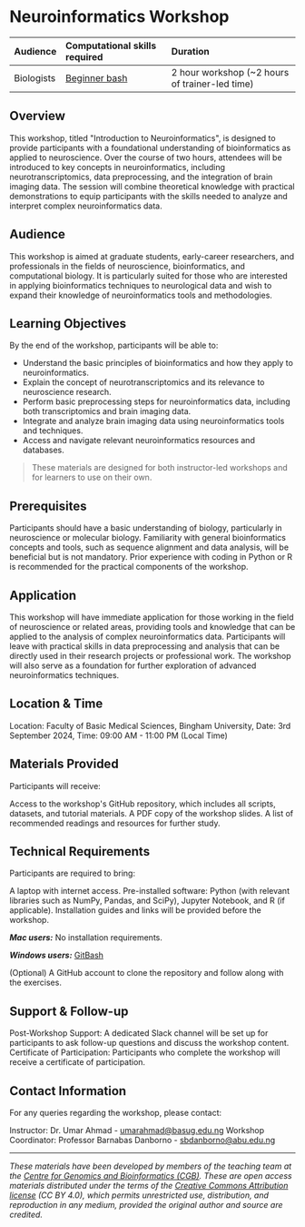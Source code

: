 # Neuroinformatics Workshop

| Audience | Computational skills required | Duration |
:----------|:---------------|:----------|
| Biologists | [Beginner bash](https://hbctraining.github.io/Intro-to-Shell/) | 2 hour workshop (~2 hours of trainer-led time)|

## Overview
This workshop, titled "Introduction to Neuroinformatics", is designed to provide participants with a foundational understanding of bioinformatics as applied to neuroscience. Over the course of two hours, attendees will be introduced to key concepts in neuroinformatics, including neurotranscriptomics, data preprocessing, and the integration of brain imaging data. The session will combine theoretical knowledge with practical demonstrations to equip participants with the skills needed to analyze and interpret complex neuroinformatics data.

## Audience
This workshop is aimed at graduate students, early-career researchers, and professionals in the fields of neuroscience, bioinformatics, and computational biology. It is particularly suited for those who are interested in applying bioinformatics techniques to neurological data and wish to expand their knowledge of neuroinformatics tools and methodologies.

## Learning Objectives
By the end of the workshop, participants will be able to:

- Understand the basic principles of bioinformatics and how they apply to neuroinformatics.
- Explain the concept of neurotranscriptomics and its relevance to neuroscience research.
- Perform basic preprocessing steps for neuroinformatics data, including both transcriptomics and brain imaging data.
- Integrate and analyze brain imaging data using neuroinformatics tools and techniques.
- Access and navigate relevant neuroinformatics resources and databases.

> These materials are designed for both instructor-led workshops and for learners to use on their own.

## Prerequisites
Participants should have a basic understanding of biology, particularly in neuroscience or molecular biology. Familiarity with general bioinformatics concepts and tools, such as sequence alignment and data analysis, will be beneficial but is not mandatory. Prior experience with coding in Python or R is recommended for the practical components of the workshop.

## Application
This workshop will have immediate application for those working in the field of neuroscience or related areas, providing tools and knowledge that can be applied to the analysis of complex neuroinformatics data. Participants will leave with practical skills in data preprocessing and analysis that can be directly used in their research projects or professional work. The workshop will also serve as a foundation for further exploration of advanced neuroinformatics techniques.

## Location & Time
Location: Faculty of Basic Medical Sciences, Bingham University,  Date: 3rd September 2024, Time: 09:00 AM - 11:00 PM (Local Time)

## Materials Provided
Participants will receive:

Access to the workshop's GitHub repository, which includes all scripts, datasets, and tutorial materials.
A PDF copy of the workshop slides.
A list of recommended readings and resources for further study.

## Technical Requirements
Participants are required to bring:

A laptop with internet access.
Pre-installed software: Python (with relevant libraries such as NumPy, Pandas, and SciPy), Jupyter Notebook, and R (if applicable). Installation guides and links will be provided before the workshop.

***Mac users:***
No installation requirements.

***Windows users:***
[GitBash](https://git-scm.com/download/win)

(Optional) A GitHub account to clone the repository and follow along with the exercises.

## Support & Follow-up
Post-Workshop Support: A dedicated Slack channel will be set up for participants to ask follow-up questions and discuss the workshop content.
Certificate of Participation: Participants who complete the workshop will receive a certificate of participation.

## Contact Information
For any queries regarding the workshop, please contact:

Instructor: Dr. Umar Ahmad - umarahmad@basug.edu.ng 
Workshop Coordinator: Professor Barnabas Danborno - sbdanborno@abu.edu.ng

***
*These materials have been developed by members of the teaching team at the [Centre for Genomics and Bioinformatics (CGB)](https://www.bioseqc.com). These are open access materials distributed under the terms of the [Creative Commons Attribution license](https://creativecommons.org/licenses/by/4.0/) (CC BY 4.0), which permits unrestricted use, distribution, and reproduction in any medium, provided the original author and source are credited.*
